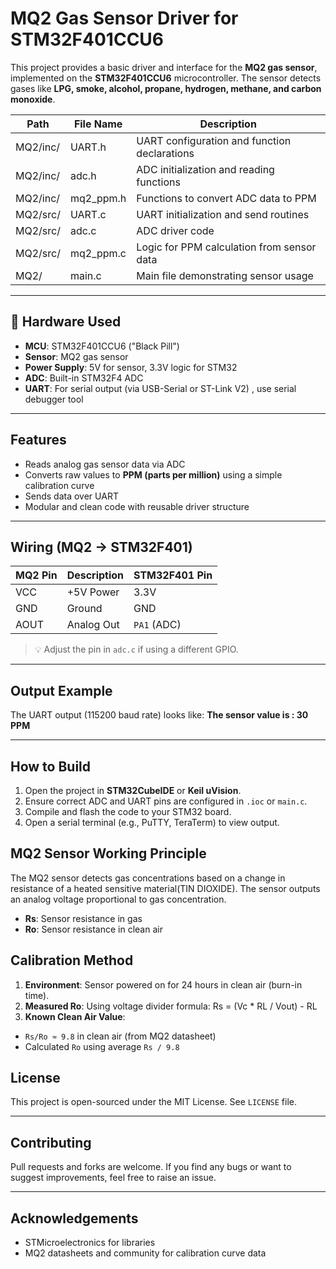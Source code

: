 
 # MQ2 Gas Sensor Driver for STM32F401CCU6

This project provides a basic driver and interface for the **MQ2 gas sensor**, implemented on the **STM32F401CCU6** microcontroller. The sensor detects gases like **LPG, smoke, alcohol, propane, hydrogen, methane, and carbon monoxide**.

| Path             | File Name     | Description                                 |
|------------------|---------------|---------------------------------------------|
| MQ2/inc/         | UART.h        | UART configuration and function declarations |
| MQ2/inc/         | adc.h         | ADC initialization and reading functions     |
| MQ2/inc/         | mq2_ppm.h     | Functions to convert ADC data to PPM         |
| MQ2/src/         | UART.c        | UART initialization and send routines        |
| MQ2/src/         | adc.c         | ADC driver code                              |
| MQ2/src/         | mq2_ppm.c     | Logic for PPM calculation from sensor data   |
| MQ2/             | main.c        | Main file demonstrating sensor usage         |



---

## 🔧 Hardware Used

- **MCU**: STM32F401CCU6 ("Black Pill")
- **Sensor**: MQ2 gas sensor
- **Power Supply**: 5V for sensor, 3.3V logic for STM32
- **ADC**: Built-in STM32F4 ADC
- **UART**: For serial output (via USB-Serial or ST-Link V2) , use serial debugger tool 

---

## Features

- Reads analog gas sensor data via ADC
- Converts raw values to **PPM (parts per million)** using a simple calibration curve
- Sends data over UART
- Modular and clean code with reusable driver structure

---

##  Wiring (MQ2 → STM32F401)

| MQ2 Pin | Description  | STM32F401 Pin |
|---------|--------------|----------------|
| VCC     | +5V Power    | 3.3V             |
| GND     | Ground       | GND            |
| AOUT    | Analog Out   | `PA1` (ADC)    |

> 💡 Adjust the pin in `adc.c` if using a different GPIO.

---

## Output Example

The UART output (115200 baud rate) looks like:
**The sensor value is : 30 PPM**

---

## How to Build

1. Open the project in **STM32CubeIDE** or **Keil uVision**.
2. Ensure correct ADC and UART pins are configured in `.ioc` or `main.c`.
3. Compile and flash the code to your STM32 board.
4. Open a serial terminal (e.g., PuTTY, TeraTerm) to view output.



## MQ2 Sensor Working Principle

The MQ2 sensor detects gas concentrations based on a change in resistance of a heated sensitive material(TIN DIOXIDE). The sensor outputs an analog voltage proportional to gas concentration.

- **Rs**: Sensor resistance in gas
- **Ro**: Sensor resistance in clean air

  
## Calibration Method

1. **Environment**: Sensor powered on for 24 hours in clean air (burn-in time).
2. **Measured Ro**: Using voltage divider formula:           Rs = (Vc * RL / Vout) - RL
3. **Known Clean Air Value**:
- `Rs/Ro ≈ 9.8` in clean air (from MQ2 datasheet)
- Calculated `Ro` using average `Rs / 9.8`
  

## License

This project is open-sourced under the MIT License. See `LICENSE` file.

---

## Contributing

Pull requests and forks are welcome. If you find any bugs or want to suggest improvements, feel free to raise an issue.

---

## Acknowledgements

- STMicroelectronics for libraries
- MQ2 datasheets and community for calibration curve data



